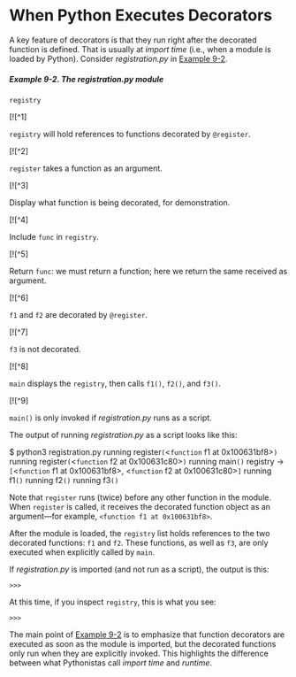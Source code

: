 # When Python Executes Decorators

A key feature of decorators is that they run right after the decorated function is defined. That is usually at _import time_ (i.e., when a module is loaded by Python). Consider _registration.py_ in [Example 9-2](#registration_ex).

##### Example 9-2. The registration.py module

```
registry
```

[![^1]

`registry` will hold references to functions decorated by `@register`.

[![^2]

`register` takes a function as an argument.

[![^3]

Display what function is being decorated, for demonstration.

[![^4]

Include `func` in `registry`.

[![^5]

Return `func`: we must return a function; here we return the same received as argument.

[![^6]

`f1` and `f2` are decorated by `@register`.

[![^7]

`f3` is not decorated.

[![^8]

`main` displays the `registry`, then calls `f1()`, `f2()`, and `f3()`.

[![^9]

`main()` is only invoked if _registration.py_ runs as a script.

The output of running _registration.py_ as a script looks like this:

$ python3 registration.py
running register`(`<`function` f1 at 0x100631bf8>`)`
running register`(`<`function` f2 at 0x100631c80>`)`
running main`()`
registry -> `[`<`function` f1 at 0x100631bf8>, <`function` f2 at 0x100631c80>`]`
running f1`()`
running f2`()`
running f3`()`

Note that `register` runs (twice) before any other function in the module. When `register` is called, it receives the decorated function object as an argument—for example, `<function f1 at 0x100631bf8>`.

After the module is loaded, the `registry` list holds references to the two decorated functions: `f1` and `f2`. These functions, as well as `f3`, are only executed when explicitly called by `main`.

If _registration.py_ is imported (and not run as a script), the output is this:

```
>>> 
```

At this time, if you inspect `registry`, this is what you see:

```
>>> 
```

The main point of [Example 9-2](#registration_ex) is to emphasize that function decorators are executed as soon as the module is imported, but the decorated functions only run when they are explicitly invoked. This highlights the difference between what Pythonistas call _import time_ and _runtime_.